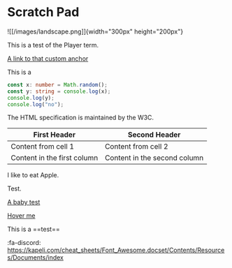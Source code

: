# Scratch Pad

![[/images/landscape.png]]{width="300px" height="200px"}

This is a test of the Player term.

[A link to that custom anchor](#my-custom-anchor-point)

This is a

```ts {.line-numbers, highlight=[1-2, 4]}
const x: number = Math.random();
const y: string = console.log(x);
console.log(y);
console.log("no");
```

The HTML specification
is maintained by the W3C.

| First Header                | Second Header                |
| --------------------------- | ---------------------------- |
| Content from cell 1         | Content from cell 2          |
| Content in the first column | Content in the second column |

I like to eat Apple.

<a name="my-custom-anchor-point">Test.</a>

[A baby test](#overview)

[Hover me](https://example.com "I'm a tooltip!")

This is a ==test==

:fa-discord:
https://kapeli.com/cheat_sheets/Font_Awesome.docset/Contents/Resources/Documents/index
